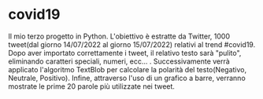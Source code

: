 # covid19
Il mio terzo progetto in Python. L'obiettivo è estratte da Twitter, 1000 tweet(dal giorno 14/07/2022 al giorno 15/07/2022) relativi al trend #covid19. Dopo aver importato correttamente i tweet, il relativo testo sarà "pulito", eliminando caratteri speciali, numeri, ecc... . Successivamente verrà applicato l'algoritmo TextBlob per calcolare la polarità del testo(Negativo, Neutrale, Positivo). Infine, attraverso l'uso di un grafico a barre, verranno mostrate le prime 20 parole più utilizzate nei tweet.
